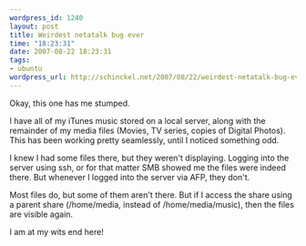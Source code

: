 ```yaml
--- 
wordpress_id: 1240
layout: post
title: Weirdest netatalk bug ever
time: "18:23:31"
date: 2007-08-22 18:23:31
tags: 
- ubuntu
wordpress_url: http://schinckel.net/2007/08/22/weirdest-netatalk-bug-ever/
---
```

Okay, this one has me stumped.

I have all of my iTunes music stored on a local server, along with the remainder of my media files (Movies, TV series, copies of Digital Photos). This has been working pretty seamlessly, until I noticed something odd.

I knew I had some files there, but they weren't displaying. Logging into the server using ssh, or for that matter SMB showed me the files were indeed there. But whenever I logged into the server via AFP, they don't.

Most files do, but some of them aren't there. But if I access the share using a parent share (/home/media, instead of /home/media/music), then the files are visible again.  


I am at my wits end here!
